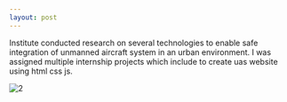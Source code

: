 ```yaml
---
layout: post
---
```

Institute conducted research on several technologies to enable safe integration of unmanned aircraft system in an urban environment. I was assigned multiple internship projects which include to create uas website using html css js.

![2](https://github.com/cshiyun/cshiyun.github.io/assets/48885389/f9bd7b6e-6398-4986-b126-89111194a5cd)
